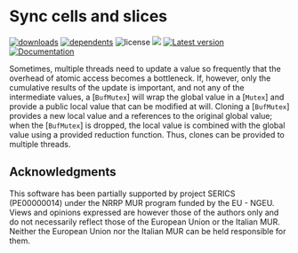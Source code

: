 # Sync cells and slices

[![downloads](https://img.shields.io/crates/d/buf-mutex)](https://crates.io/crates/buf-mutex)
[![dependents](https://img.shields.io/librariesio/dependents/cargo/buf-mutex)](https://crates.io/crates/buf-mutex/reverse_dependencies)
![license](https://img.shields.io/crates/l/buf-mutex)
[![](https://tokei.rs/b1/github/vigna/buf-mutex-rs?type=Rust)](https://github.com/vigna/buf-mutex-rs)
[![Latest version](https://img.shields.io/crates/v/buf-mutex.svg)](https://crates.io/crates/buf-mutex)
[![Documentation](https://docs.rs/buf-mutex/badge.svg)](https://docs.rs/buf-mutex)

Sometimes, multiple threads need to update a value so frequently that
the overhead of atomic access becomes a bottleneck. If, however, only
the cumulative results of the update is important, and not any of
the intermediate values, a [`BufMutex`] will wrap the global value
in a [`Mutex`] and provide a public local value that can be modified
at will. Cloning a [`BufMutex`] provides a new local value and a
references to the original global value; when the [`BufMutex`]
is dropped, the local value is combined with the global value
using a provided reduction function. Thus, clones can be provided
to multiple threads.

## Acknowledgments

This software has been partially supported by project SERICS (PE00000014) under
the NRRP MUR program funded by the EU - NGEU. Views and opinions expressed are
however those of the authors only and do not necessarily reflect those of the
European Union or the Italian MUR. Neither the European Union nor the Italian
MUR can be held responsible for them.
